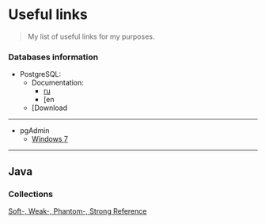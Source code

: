 # Useful links
>My list of useful links for my purposes.


### Databases information
- PostgreSQL:
   - Documentation:
      - [ru](https://postgrespro.ru/docs/postgresql)
      - [en
   - [Download
***

* pgAdmin
   * [Windows 7](https://www.postgresql.org/ftp/pgadmin/pgadmin4/v4.30/windows/)
   
***

## Java

### Collections
[Soft-, Weak-, Phantom-, Strong Reference](https://habr.com/ru/post/169883/)
